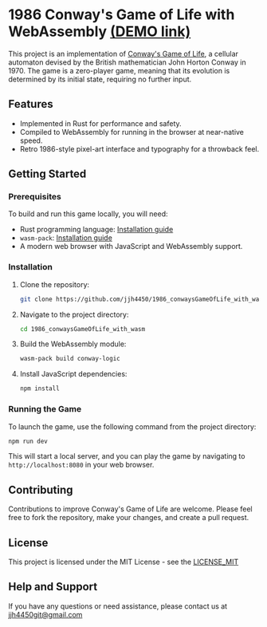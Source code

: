 # 1986 Conway's Game of Life with WebAssembly [(DEMO link)](https://conway1986.jeje.work/)

This project is an implementation of [Conway's Game of Life](https://en.wikipedia.org/wiki/Conway%27s_Game_of_Life), a cellular automaton devised by the British mathematician John Horton Conway in 1970. The game is a zero-player game, meaning that its evolution is determined by its initial state, requiring no further input.

## Features

- Implemented in Rust for performance and safety.
- Compiled to WebAssembly for running in the browser at near-native speed.
- Retro 1986-style pixel-art interface and typography for a throwback feel.

## Getting Started

### Prerequisites

To build and run this game locally, you will need:

- Rust programming language: [Installation guide](https://www.rust-lang.org/tools/install)
- `wasm-pack`: [Installation guide](https://rustwasm.github.io/wasm-pack/installer/)
- A modern web browser with JavaScript and WebAssembly support.

### Installation

1. Clone the repository:
   ```sh
   git clone https://github.com/jjh4450/1986_conwaysGameOfLife_with_wasm.git
   ```
2. Navigate to the project directory:
   ```sh
   cd 1986_conwaysGameOfLife_with_wasm
   ```
3. Build the WebAssembly module:
   ```sh
   wasm-pack build conway-logic
   ```
4. Install JavaScript dependencies:
   ```sh
   npm install
   ```

### Running the Game

To launch the game, use the following command from the project directory:

```sh
npm run dev
```

This will start a local server, and you can play the game by navigating to `http://localhost:8080` in your web browser.

## Contributing

Contributions to improve Conway's Game of Life are welcome. Please feel free to fork the repository, make your changes, and create a pull request.

## License

This project is licensed under the MIT License - see the [LICENSE_MIT](LICENSE_MIT)

## Help and Support

If you have any questions or need assistance, please contact us at [jjh4450git@gmail.com](mailto:jjh4450git@gmail.com)